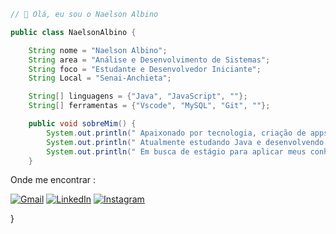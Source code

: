 ```java
// 👋 Olá, eu sou o Naelson Albino

public class NaelsonAlbino {

    String nome = "Naelson Albino";
    String area = "Análise e Desenvolvimento de Sistemas";
    String foco = "Estudante e Desenvolvedor Iniciante";
    String Local = "Senai-Anchieta";

    String[] linguagens = {"Java", "JavaScript", ""};
    String[] ferramentas = {"Vscode", "MySQL", "Git", ""};

    public void sobreMim() {
        System.out.println(" Apaixonado por tecnologia, criação de apps e resolução de problemas.");
        System.out.println(" Atualmente estudando Java e desenvolvendo aplicações com linguagem de marcação");
        System.out.println(" Em busca de estágio para aplicar meus conhecimentos na prática.");
    }


```
Onde me encontrar :
<p align="left">
  <a href="Naelsonalbino300@gmail.com" title="Gmail">
  <img src="https://img.shields.io/badge/-Gmail-FF0000?style=flat-square&labelColor=FF0000&logo=gmail&logoColor=white&link=LINK-DO-SEU-GMAIL" alt="Gmail"/></a>
  
  <a href="https://www.linkedin.com/in/naelson-albino/" title="LinkedIn">
  <img src="https://img.shields.io/badge/-Linkedin-0e76a8?style=flat-square&logo=Linkedin&logoColor=white&link=LINK-DO-SEU-LINKEDIN" alt="LinkedIn"/></a>
    
  <a href="https://www.instagram.com/eu.naelson/" title="Instagram">
  <img src="https://img.shields.io/badge/-Instagram-DF0174?style=flat-square&labelColor=DF0174&logo=instagram&logoColor=white&link=LINK-DO-SEU-INSTAGRAM" alt="Instagram"/></a>
</p>
}
